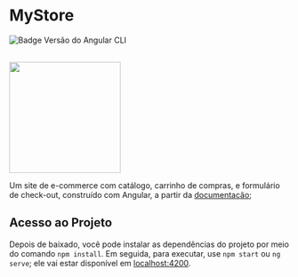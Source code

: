 # MyStore

![Badge Versão do Angular CLI](https://img.shields.io/badge/Angular%20CLI-v15.0.0.-blue)

<br>

<img src="https://user-images.githubusercontent.com/96782173/202766091-0bbb27cf-84c4-47e2-a8f5-778d285df39f.png" width="200px">

Um site de e-commerce com catálogo, carrinho de compras, e formulário de check-out, construído com Angular, a partir da [documentacão](https://angular.io/start); 

<!-- This project was generated with [Angular CLI](https://github.com/angular/angular-cli) version 15.0.0. -->

## Acesso ao Projeto

Depois de baixado, você pode instalar as dependências do projeto por meio do comando `npm install`. Em seguida, para executar, use `npm start` ou `ng serve`; ele vai estar disponível em [localhost:4200](http://localhost:4200/).

<!-- Run `ng serve` for a dev server. Navigate to `http://localhost:4200/`. The application will automatically reload if you change any of the source files. -->

<!--
## Code scaffolding

Run `ng generate component component-name` to generate a new component. You can also use `ng generate directive|pipe|service|class|guard|interface|enum|module`.

## Build

Run `ng build` to build the project. The build artifacts will be stored in the `dist/` directory.

## Running unit tests

Run `ng test` to execute the unit tests via [Karma](https://karma-runner.github.io).

## Running end-to-end tests

Run `ng e2e` to execute the end-to-end tests via a platform of your choice. To use this command, you need to first add a package that implements end-to-end testing capabilities.

## Further help

To get more help on the Angular CLI use `ng help` or go check out the [Angular CLI Overview and Command Reference](https://angular.io/cli) page.
-->
